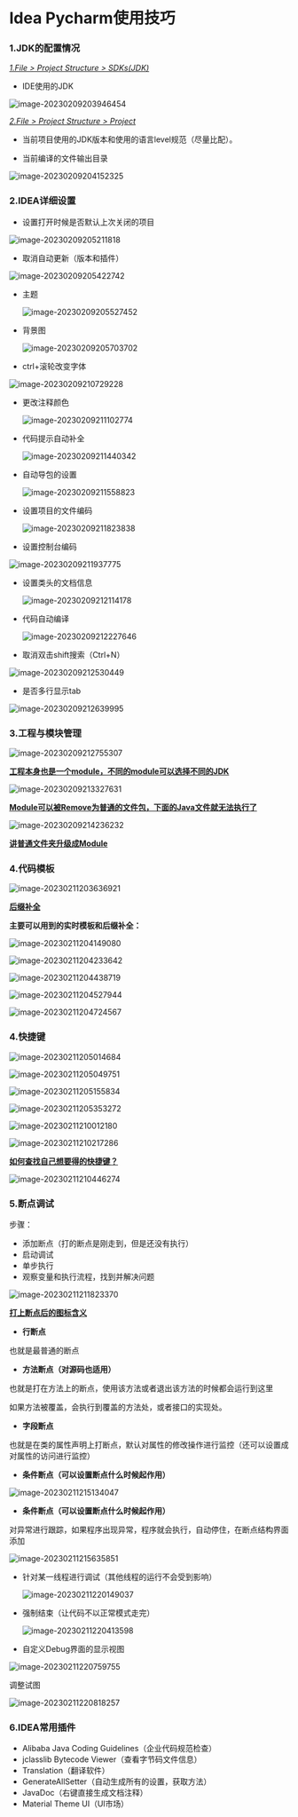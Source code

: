 # Idea Pycharm使用技巧

### 1.JDK的配置情况

<u>*1.File > Project Structure > SDKs(JDK)*</u>

* IDE使用的JDK

![image-20230209203946454](C:\Users\11782\AppData\Roaming\Typora\typora-user-images\image-20230209203946454.png)



<u>*2.File > Project Structure > Project*</u>

* 当前项目使用的JDK版本和使用的语言level规范（尽量比配）。

* 当前编译的文件输出目录

![image-20230209204152325](C:\Users\11782\AppData\Roaming\Typora\typora-user-images\image-20230209204152325.png)

### 2.IDEA详细设置

* 设置打开时候是否默认上次关闭的项目

![image-20230209205211818](C:\Users\11782\AppData\Roaming\Typora\typora-user-images\image-20230209205211818.png)

* 取消自动更新（版本和插件）

![image-20230209205422742](C:\Users\11782\AppData\Roaming\Typora\typora-user-images\image-20230209205422742.png)

* 主题

  ![image-20230209205527452](C:\Users\11782\AppData\Roaming\Typora\typora-user-images\image-20230209205527452.png)

* 背景图

  ![image-20230209205703702](C:\Users\11782\AppData\Roaming\Typora\typora-user-images\image-20230209205703702.png)

* ctrl+滚轮改变字体

![image-20230209210729228](C:\Users\11782\AppData\Roaming\Typora\typora-user-images\image-20230209210729228.png)

* 更改注释颜色

  ![image-20230209211102774](C:\Users\11782\AppData\Roaming\Typora\typora-user-images\image-20230209211102774.png)

* 代码提示自动补全

  ![image-20230209211440342](C:\Users\11782\AppData\Roaming\Typora\typora-user-images\image-20230209211440342.png)

* 自动导包的设置

  ![image-20230209211558823](C:\Users\11782\AppData\Roaming\Typora\typora-user-images\image-20230209211558823.png)

* 设置项目的文件编码

  ![image-20230209211823838](C:\Users\11782\AppData\Roaming\Typora\typora-user-images\image-20230209211823838.png)

* 设置控制台编码

![image-20230209211937775](C:\Users\11782\AppData\Roaming\Typora\typora-user-images\image-20230209211937775.png)

* 设置类头的文档信息

  ![image-20230209212114178](C:\Users\11782\AppData\Roaming\Typora\typora-user-images\image-20230209212114178.png)

* 代码自动编译

  ![image-20230209212227646](C:\Users\11782\AppData\Roaming\Typora\typora-user-images\image-20230209212227646.png)

* 取消双击shift搜索（Ctrl+N）

![image-20230209212530449](C:\Users\11782\AppData\Roaming\Typora\typora-user-images\image-20230209212530449.png)

* 是否多行显示tab

![image-20230209212639995](C:\Users\11782\AppData\Roaming\Typora\typora-user-images\image-20230209212639995.png)

### 3.工程与模块管理

![image-20230209212755307](C:\Users\11782\AppData\Roaming\Typora\typora-user-images\image-20230209212755307.png)

<u>**工程本身也是一个module，不同的module可以选择不同的JDK**</u>

![image-20230209213327631](C:\Users\11782\AppData\Roaming\Typora\typora-user-images\image-20230209213327631.png)

<u>**Module可以被Remove为普通的文件包，下面的Java文件就无法执行了**</u>

![image-20230209214236232](C:\Users\11782\AppData\Roaming\Typora\typora-user-images\image-20230209214236232.png)

**<u>讲普通文件夹升级成Module</u>**

### 4.代码模板

![image-20230211203636921](C:\Users\11782\AppData\Roaming\Typora\typora-user-images\image-20230211203636921.png)

**<u>后缀补全</u>**

**主要可以用到的实时模板和后缀补全：**

![image-20230211204149080](C:\Users\11782\AppData\Roaming\Typora\typora-user-images\image-20230211204149080.png)

![image-20230211204233642](C:\Users\11782\AppData\Roaming\Typora\typora-user-images\image-20230211204233642.png)

![image-20230211204438719](C:\Users\11782\AppData\Roaming\Typora\typora-user-images\image-20230211204438719.png)

![image-20230211204527944](C:\Users\11782\AppData\Roaming\Typora\typora-user-images\image-20230211204527944.png)

![image-20230211204724567](C:\Users\11782\AppData\Roaming\Typora\typora-user-images\image-20230211204724567.png)

### 4.快捷键

![image-20230211205014684](C:\Users\11782\AppData\Roaming\Typora\typora-user-images\image-20230211205014684.png)

![image-20230211205049751](C:\Users\11782\AppData\Roaming\Typora\typora-user-images\image-20230211205049751.png)

![image-20230211205155834](C:\Users\11782\AppData\Roaming\Typora\typora-user-images\image-20230211205155834.png)

![image-20230211205353272](C:\Users\11782\AppData\Roaming\Typora\typora-user-images\image-20230211205353272.png)

![image-20230211210012180](C:\Users\11782\AppData\Roaming\Typora\typora-user-images\image-20230211210012180.png)

![image-20230211210217286](C:\Users\11782\AppData\Roaming\Typora\typora-user-images\image-20230211210217286.png)

**<u>如何查找自己想要得的快捷键？</u>**

![image-20230211210446274](C:\Users\11782\AppData\Roaming\Typora\typora-user-images\image-20230211210446274.png)

### 5.断点调试

步骤：

* 添加断点（打的断点是刚走到，但是还没有执行）
* 启动调试
* 单步执行
* 观察变量和执行流程，找到并解决问题

![image-20230211211823370](C:\Users\11782\AppData\Roaming\Typora\typora-user-images\image-20230211211823370.png)

<u>**打上断点后的图标含义**</u>

* **行断点**

也就是最普通的断点

* **方法断点（对源码也适用）**

也就是打在方法上的断点，使用该方法或者退出该方法的时候都会运行到这里

如果方法被覆盖，会执行到覆盖的方法处，或者接口的实现处。

* **字段断点**

也就是在类的属性声明上打断点，默认对属性的修改操作进行监控（还可以设置成对属性的访问进行监控）

* **条件断点（可以设置断点什么时候起作用）**

![image-20230211215134047](C:\Users\11782\AppData\Roaming\Typora\typora-user-images\image-20230211215134047.png)

* **条件断点（可以设置断点什么时候起作用）**

对异常进行跟踪，如果程序出现异常，程序就会执行，自动停住，在断点结构界面添加

![image-20230211215635851](C:\Users\11782\AppData\Roaming\Typora\typora-user-images\image-20230211215635851.png)

* 针对某一线程进行调试（其他线程的运行不会受到影响）

  ![image-20230211220149037](C:\Users\11782\AppData\Roaming\Typora\typora-user-images\image-20230211220149037.png)

* 强制结束（让代码不以正常模式走完）

  ![image-20230211220413598](C:\Users\11782\AppData\Roaming\Typora\typora-user-images\image-20230211220413598.png)

* 自定义Debug界面的显示视图

![image-20230211220759755](C:\Users\11782\AppData\Roaming\Typora\typora-user-images\image-20230211220759755.png)

调整试图

![image-20230211220818257](C:\Users\11782\AppData\Roaming\Typora\typora-user-images\image-20230211220818257.png)

### 6.IDEA常用插件

* Alibaba Java Coding Guidelines（企业代码规范检查）
* jclasslib Bytecode Viewer（查看字节码文件信息）
* Translation（翻译软件）
* GenerateAllSetter（自动生成所有的设置，获取方法）
* JavaDoc（右键直接生成文档注释）
* Material Theme UI（UI市场）
